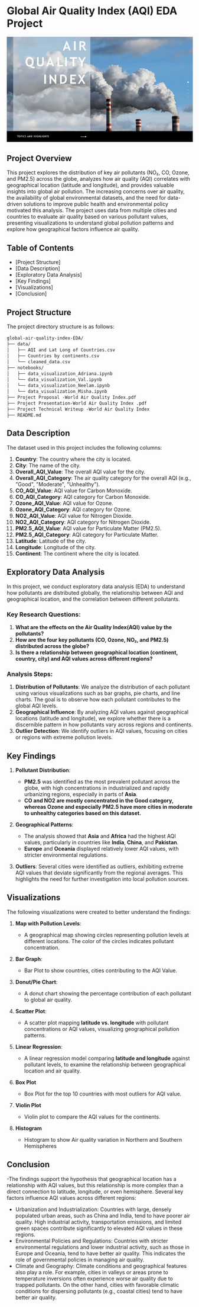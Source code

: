 # **Global Air Quality Index (AQI) EDA Project**

![Image Alt](https://github.com/kuhladriana/project1_group9/blob/main/Neelam_work/hq720.jpg)

## **Project Overview**

This project explores the distribution of key air pollutants (NO₂, CO, Ozone, and PM2.5) across the globe, analyzes how air quality (AQI) correlates with geographical location (latitude and longitude), and provides valuable insights into global air pollution. The increasing concerns over air quality, the availability of global environmental datasets, and the need for data-driven solutions to improve public health and environmental policy motivated this analysis. The project uses data from multiple cities and countries to evaluate air quality based on various pollutant values, presenting visualizations to understand global pollution patterns and explore how geographical factors influence air quality.

## **Table of Contents**
- [Project Structure]
- [Data Description]
- [Exploratory Data Analysis]
- [Key Findings]
- [Visualizations]
- [Conclusion]


## **Project Structure**

The project directory structure is as follows:

```
global-air-quality-index-EDA/
├── data/
│   ├── AQI and Lat Long of Countries.csv                      
│   ├── Countries by continents.csv           
│   └── cleaned_data.csv        
├── notebooks/                  
│   ├── data_visualization_Adriana.ipynb 
│   └── data_visualization_Val.ipynb
│   └── data_visualization_Neelam.ipynb 
│   └── data_visualization_Misha.ipynb          
├── Project Proposal -World Air Quality Index.pdf
├── Project Presentation-World Air Quality Index .pdf
├── Project Technical Writeup -World Air Quality Index            
├── README.md                 

```

## **Data Description**

The dataset used in this project includes the following columns:

1. **Country**: The country where the city is located.
2. **City**: The name of the city.
3. **Overall_AQI_Value**: The overall AQI value for the city.
4. **Overall_AQI_Category**: The air quality category for the overall AQI (e.g., "Good", "Moderate", "Unhealthy").
5. **CO_AQI_Value**: AQI value for Carbon Monoxide.
6. **CO_AQI_Category**: AQI category for Carbon Monoxide.
7. **Ozone_AQI_Value**: AQI value for Ozone.
8. **Ozone_AQI_Category**: AQI category for Ozone.
9. **NO2_AQI_Value**: AQI value for Nitrogen Dioxide.
10. **NO2_AQI_Category**: AQI category for Nitrogen Dioxide.
11. **PM2.5_AQI_Value**: AQI value for Particulate Matter (PM2.5).
12. **PM2.5_AQI_Category**: AQI category for Particulate Matter.
13. **Latitude**: Latitude of the city.
14. **Longitude**: Longitude of the city.
15. **Continent**: The continent where the city is located.

## **Exploratory Data Analysis**

In this project, we conduct exploratory data analysis (EDA) to understand how pollutants are distributed globally, the relationship between AQI and geographical location, and the correlation between different pollutants.

### **Key Research Questions:**
1. **What are the effects on the Air Quality Index(AQI) value by the pollutants?**
2. **How are the four key pollutants (CO, Ozone, NO₂, and PM2.5) distributed across the globe?**
3. **Is there a relationship between geographical location (continent, country, city) and AQI values across different regions?**

### **Analysis Steps:**
1. **Distribution of Pollutants**: We analyze the distribution of each pollutant using various visualizations such as bar graphs, pie charts, and line charts. The goal is to observe how each pollutant contributes to the global AQI levels.
2. **Geographical Influence**: By analyzing AQI values against geographical locations (latitude and longitude), we explore whether there is a discernible pattern in how pollutants vary across regions and continents.
3. **Outlier Detection**: We identify outliers in AQI values, focusing on cities or regions with extreme pollution levels.

## **Key Findings**

1. **Pollutant Distribution**: 
   - **PM2.5** was identified as the most prevalent pollutant across the globe, with high concentrations in industrialized and rapidly urbanizing regions, especially in parts of **Asia**.
   - **CO and NO2 are mostly concentrated in the Good category, whereas Ozone and especially PM2.5 have more cities in moderate to unhealthy categories based on this dataset.**

2. **Geographical Patterns**: 
   - The analysis showed that **Asia** and **Africa** had the highest AQI values, particularly in countries like **India**, **China**, and **Pakistan**.
   - **Europe** and **Oceania** displayed relatively lower AQI values, with stricter environmental regulations.

3. **Outliers**: Several cities were identified as outliers, exhibiting extreme AQI values that deviate significantly from the regional averages. This highlights the need for further investigation into local pollution sources.

## **Visualizations**

The following visualizations were created to better understand the findings:

1. **Map with Pollution Levels**:
   - A geographical map showing circles representing pollution levels at different locations. The color of the circles indicates pollutant concentration.
   
2. **Bar Graph**:
   - Bar Plot to show countries, cities contributing to the AQI Value.

3. **Donut/Pie Chart**:
   - A donut chart showing the percentage contribution of each pollutant to global air quality.

4. **Scatter Plot**:
   - A scatter plot mapping **latitude vs. longitude** with pollutant concentrations or AQI values, visualizing geographical pollution patterns.

5. **Linear Regression**:
   - A linear regression model comparing **latitude and longitude** against pollutant levels, to examine the relationship between geographical location and air quality.

6. **Box Plot**
   - Box Plot for the top 10 countries with most outliers for AQI value.

7. **Violin Plot**
   - Violin plot to compare the AQI values for the continents.

8. **Histogram**
   - Histogram to show Air quality variation in Northern and Southern Hemispheres

## **Conclusion**
   -The findings support the hypothesis that geographical location has a relationship with AQI values, but this relationship is more complex than a direct connection to latitude, longitude, or even hemisphere.
Several key factors influence AQI values across different regions:
   - Urbanization and Industrialization: Countries with large, densely populated urban areas, such as China and India, tend to have poorer air quality. High industrial activity, transportation emissions, and limited green spaces contribute significantly to elevated AQI values in these regions.
   - Environmental Policies and Regulations: Countries with stricter environmental regulations and lower industrial activity, such as those in Europe and Oceania, tend to have better air quality. This indicates the role of governmental policies in managing air quality.
   - Climate and Geography: Climate conditions and geographical features also play a role. For example, cities in valleys or areas prone to temperature inversions often experience worse air quality due to trapped pollutants. On the other hand, cities with favorable climatic conditions for dispersing pollutants (e.g., coastal cities) tend to have better air quality.


